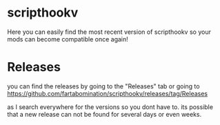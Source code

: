 # scripthookv

Here you can easily find the most recent version of scripthookv so your mods
can become compatible once again!

# Releases

you can find the releases by going to the "Releases" tab or going to https://github.com/fartabomination/scripthookv/releases/tag/Releases


as I search everywhere for the versions so you dont have to. its possible that a new release can not be found for several days or even weeks.
